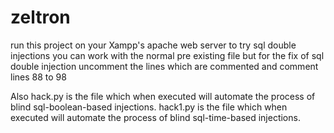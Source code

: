 # zeltron
run this project on your Xampp's apache web server
to try sql double injections you can work with the normal pre existing file but for the fix of sql double injection uncomment the lines which are commented and comment lines 88 to 98


Also hack.py is the file which when executed will automate the process of blind sql-boolean-based injections.
hack1.py is the file which when executed will automate the process of blind sql-time-based injections.
